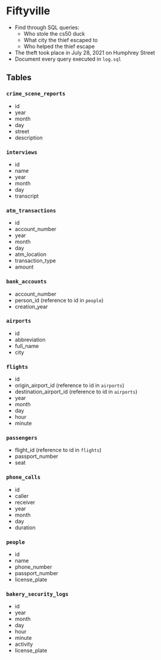 # Fiftyville

- Find through SQL queries:
    - Who stole the cs50 duck
    - What city the thief escaped to
    - Who helped the thief escape
- The theft took place in July 28, 2021 on Humphrey Street
- Document every query executed in `log.sql`

## Tables
### `crime_scene_reports`
- id
- year
- month
- day
- street
- description

### `interviews`
- id
- name
- year
- month
- day
- transcript
 
### `atm_transactions`
- id
- account_number
- year
- month
- day
- atm_location
- transaction_type
- amount

### `bank_accounts`
- account_number
- person_id (reference to id in `people`)
- creation_year

### `airports`
- id
- abbreviation
- full_name
- city

### `flights`
- id
- origin_airport_id (reference to id in `airports`)
- destination_airport_id (reference to id in `airports`)
- year
- month
- day
- hour
- minute

### `passengers`
- flight_id (reference to id in `flights`)
- passport_number
- seat

### `phone_calls`
- id
- caller
- receiver
- year
- month
- day
- duration

### `people`
- id
- name
- phone_number
- passport_number
- license_plate

### `bakery_security_logs`
- id
- year
- month
- day
- hour
- minute
- activity
- license_plate
